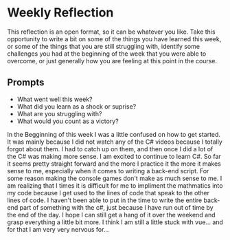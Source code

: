 # Weekly Reflection
This reflection is an open format, so it can be whatever you like. Take this opportunity to write a bit on some of the things you have learned this week, or some of the things that you are still struggling with, identify some challenges you had at the beginning of the week that you were able to overcome, or just generally how you are feeling at this point in the course.

## Prompts
- What went well this week?
- What did you learn as a shock or suprise?
- What are you struggling with?
- What would you count as a victory?

In the Begginning of this week I was a little confused on how to get started. It was mainly because I did not watch any of the C# videos because I totally forgot about them. I had to catch up on them, and then once I did a lot of the C# was making more sense.
I am excited to continue to learn C#. So far it seems pretty straight forward and the more I practice it the more it makes sense to me, especially when it comes to writing a back-end script. For some reason making the console games don't make as much sense to me. I am realizing that I times it is difficult for me to impliment the mathmatics into my code because I get used to the lines of code that speak to the other lines of code. 
I haven't been able to put in the time to write the entire back-end part of something with the c#, just because I have run out of time by the end of the day. I hope I can still get a hang of it over the weekend and grasp everything a little bit more.
I think I am still a little stuck with vue... and for that I am very very nervous for...